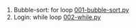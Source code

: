 1. Bubble-sort: for loop [001-bubble-sort.py](./001-bubble-sort.py)
2. Login: while loop [002-while.py](./002-while.py)